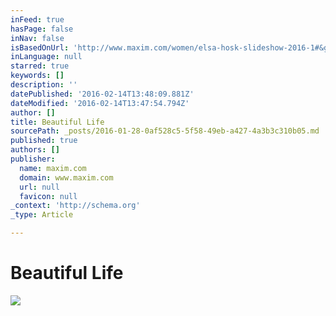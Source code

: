 ```yaml
---
inFeed: true
hasPage: false
inNav: false
isBasedOnUrl: 'http://www.maxim.com/women/elsa-hosk-slideshow-2016-1#&gid=ci01e39637b001efe2&pid=0216-mx-ft_elsa07jpg'
inLanguage: null
starred: true
keywords: []
description: ''
datePublished: '2016-02-14T13:48:09.881Z'
dateModified: '2016-02-14T13:47:54.794Z'
author: []
title: Beautiful Life
sourcePath: _posts/2016-01-28-0af528c5-5f58-49eb-a427-4a3b3c310b05.md
published: true
authors: []
publisher:
  name: maxim.com
  domain: www.maxim.com
  url: null
  favicon: null
_context: 'http://schema.org'
_type: Article

---
```

# Beautiful Life
![](http://a4.files.maxim.com/image/upload/c_limit,cs_srgb,dpr_2.0,h_2500,q_40,w_2500/MTM2MTE3NTQzMTY0MjQzOTM4.jpg)